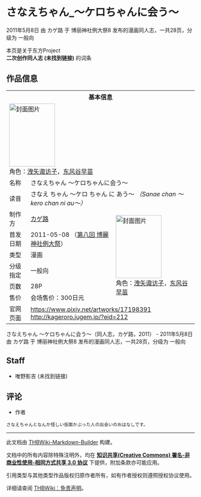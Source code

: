 # さなえちゃん_～ケロちゃんに会う～

<!-- source html: G:\repos\THBWiki-Markdown-Builder\THBWikiMarkdown\Temp\main\d\de\ns0%3A%E3%81%95%E3%81%AA%E3%81%88%E3%81%A1%E3%82%83%E3%82%93_%EF%BD%9E%E3%82%B1%E3%83%AD%E3%81%A1%E3%82%83%E3%82%93%E3%81%AB%E4%BC%9A%E3%81%86%EF%BD%9E.html -->

2011年5月8日 由 カゲ路 于 博丽神社例大祭8 发布的漫画同人志，一共28页，分级为 一般向

本页是关于东方Project  
 **二次创作同人志 (未找到链接)** 的词条

## 作品信息

<table><tbody><tr><th colspan="3">基本信息</th></tr><tr><td class="cover-artwork-mobile" colspan="2"><a href="./文件-さなえちゃん_～ケロちゃんに会う～封面.jpg.md" class="image" title="封面图片"><img alt="封面图片" src="https://upload.thwiki.cc/thumb/5/50/%E3%81%95%E3%81%AA%E3%81%88%E3%81%A1%E3%82%83%E3%82%93_%EF%BD%9E%E3%82%B1%E3%83%AD%E3%81%A1%E3%82%83%E3%82%93%E3%81%AB%E4%BC%9A%E3%81%86%EF%BD%9E%E5%B0%81%E9%9D%A2.jpg/122px-%E3%81%95%E3%81%AA%E3%81%88%E3%81%A1%E3%82%83%E3%82%93_%EF%BD%9E%E3%82%B1%E3%83%AD%E3%81%A1%E3%82%83%E3%82%93%E3%81%AB%E4%BC%9A%E3%81%86%EF%BD%9E%E5%B0%81%E9%9D%A2.jpg" decoding="async" loading="lazy" width="122" height="168" srcset="https://upload.thwiki.cc/thumb/5/50/%E3%81%95%E3%81%AA%E3%81%88%E3%81%A1%E3%82%83%E3%82%93_%EF%BD%9E%E3%82%B1%E3%83%AD%E3%81%A1%E3%82%83%E3%82%93%E3%81%AB%E4%BC%9A%E3%81%86%EF%BD%9E%E5%B0%81%E9%9D%A2.jpg/184px-%E3%81%95%E3%81%AA%E3%81%88%E3%81%A1%E3%82%83%E3%82%93_%EF%BD%9E%E3%82%B1%E3%83%AD%E3%81%A1%E3%82%83%E3%82%93%E3%81%AB%E4%BC%9A%E3%81%86%EF%BD%9E%E5%B0%81%E9%9D%A2.jpg 1.5x, https://upload.thwiki.cc/thumb/5/50/%E3%81%95%E3%81%AA%E3%81%88%E3%81%A1%E3%82%83%E3%82%93_%EF%BD%9E%E3%82%B1%E3%83%AD%E3%81%A1%E3%82%83%E3%82%93%E3%81%AB%E4%BC%9A%E3%81%86%EF%BD%9E%E5%B0%81%E9%9D%A2.jpg/245px-%E3%81%95%E3%81%AA%E3%81%88%E3%81%A1%E3%82%83%E3%82%93_%EF%BD%9E%E3%82%B1%E3%83%AD%E3%81%A1%E3%82%83%E3%82%93%E3%81%AB%E4%BC%9A%E3%81%86%EF%BD%9E%E5%B0%81%E9%9D%A2.jpg 2x" data-file-width="799" data-file-height="1096"></a><div class="cover-char">角色：<a href="./洩矢诹访子.md" title="洩矢诹访子">洩矢诹访子</a>，<a href="./东风谷早苗.md" title="东风谷早苗">东风谷早苗</a></div></td>
</tr><tr><td class="label">名称</td><td colspan="2"> さなえちゃん ～ケロちゃんに会う～ </td></tr><tr><td class="label">读音</td><td colspan="2"> さなえ ちゃん ～ケロ ちゃん に あう～ <i>（Sanae chan ～kero chan ni au～）</i> </td></tr><tr><td class="label">制作方</td><td><a href="./カゲ路.md" title="カゲ路">カゲ路</a></td><td class="cover-artwork" rowspan="6" style="min-width:168px;"><a href="./文件-さなえちゃん_～ケロちゃんに会う～封面.jpg.md" class="image" title="封面图片"><img alt="封面图片" src="https://upload.thwiki.cc/thumb/5/50/%E3%81%95%E3%81%AA%E3%81%88%E3%81%A1%E3%82%83%E3%82%93_%EF%BD%9E%E3%82%B1%E3%83%AD%E3%81%A1%E3%82%83%E3%82%93%E3%81%AB%E4%BC%9A%E3%81%86%EF%BD%9E%E5%B0%81%E9%9D%A2.jpg/122px-%E3%81%95%E3%81%AA%E3%81%88%E3%81%A1%E3%82%83%E3%82%93_%EF%BD%9E%E3%82%B1%E3%83%AD%E3%81%A1%E3%82%83%E3%82%93%E3%81%AB%E4%BC%9A%E3%81%86%EF%BD%9E%E5%B0%81%E9%9D%A2.jpg" decoding="async" loading="lazy" width="122" height="168" srcset="https://upload.thwiki.cc/thumb/5/50/%E3%81%95%E3%81%AA%E3%81%88%E3%81%A1%E3%82%83%E3%82%93_%EF%BD%9E%E3%82%B1%E3%83%AD%E3%81%A1%E3%82%83%E3%82%93%E3%81%AB%E4%BC%9A%E3%81%86%EF%BD%9E%E5%B0%81%E9%9D%A2.jpg/184px-%E3%81%95%E3%81%AA%E3%81%88%E3%81%A1%E3%82%83%E3%82%93_%EF%BD%9E%E3%82%B1%E3%83%AD%E3%81%A1%E3%82%83%E3%82%93%E3%81%AB%E4%BC%9A%E3%81%86%EF%BD%9E%E5%B0%81%E9%9D%A2.jpg 1.5x, https://upload.thwiki.cc/thumb/5/50/%E3%81%95%E3%81%AA%E3%81%88%E3%81%A1%E3%82%83%E3%82%93_%EF%BD%9E%E3%82%B1%E3%83%AD%E3%81%A1%E3%82%83%E3%82%93%E3%81%AB%E4%BC%9A%E3%81%86%EF%BD%9E%E5%B0%81%E9%9D%A2.jpg/245px-%E3%81%95%E3%81%AA%E3%81%88%E3%81%A1%E3%82%83%E3%82%93_%EF%BD%9E%E3%82%B1%E3%83%AD%E3%81%A1%E3%82%83%E3%82%93%E3%81%AB%E4%BC%9A%E3%81%86%EF%BD%9E%E5%B0%81%E9%9D%A2.jpg 2x" data-file-width="799" data-file-height="1096"></a><div class="cover-char">角色：<a href="./洩矢诹访子.md" title="洩矢诹访子">洩矢诹访子</a>，<a href="./东风谷早苗.md" title="东风谷早苗">东风谷早苗</a></div></td>
</tr><tr><td class="label">首发日期</td><td>2011-05-08&#160;（<a href="/展会作品列表?e=%E5%8D%9A%E4%B8%BD%E7%A5%9E%E7%A4%BE%E4%BE%8B%E5%A4%A7%E7%A5%AD%238">第八回 博麗神社例大祭</a>）</td></tr><tr><td class="label">类型</td><td>漫画</td></tr><tr><td class="label">分级指定</td><td>一般向</td></tr><tr><td class="label">页数</td><td>28P</td></tr><tr><td class="label">售价</td><td>会场售价：300日元</td></tr>
<tr><td class="label">官网页面</td><td colspan="2"><a rel="nofollow" class="external free" href="https://www.pixiv.net/artworks/17198391">https://www.pixiv.net/artworks/17198391</a><br><a rel="nofollow" class="external free" href="http://kageroro.jugem.jp/?eid=212">http://kageroro.jugem.jp/?eid=212</a></td></tr></tbody></table>

さなえちゃん ～ケロちゃんに会う～（同人志，カゲ路，2011） - 2011年5月8日 由 カゲ路 于 博丽神社例大祭8 发布的漫画同人志，一共28页，分级为 一般向

## Staff
- 唯野影吉 (未找到链接)


## 评论
- 作者

```
さなえちゃんとなんか怪しい仮面かぶった人の出会いのおはなしです。
```

  
  

  





---

此文档由 [THBWiki-Markdown-Builder](https://github.com/Delsin-Yu/THBWiki-Markdown-Builder) 构建。

文档中的所有内容除特殊注明外，均在 [**知识共享(Creative Commons) 署名-非商业性使用-相同方式共享 3.0 协议**](https://creativecommons.org/licenses/by-sa/3.0/deed.zh-hans) 下提供，附加条款亦可能应用。

引用类型与其他类型作品版权归原作者所有，如有作者授权则遵照授权协议使用。

详细请查阅 [THBWiki：免责声明](https://thbwiki.cc/THBWiki:%E5%85%8D%E8%B4%A3%E5%A3%B0%E6%98%8E)。

